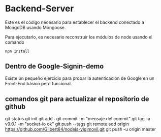 # Backend-Server

Este es el código necesario para establecer el backend conectado a MongoDB usando Mongoose.

Para ejecutarlo, es necesario reconstruir los módulos de node usando el comando

```
npm install
```

## Dentro de Google-Signin-demo
Existe un pequeño ejercicio para probar la autenticación de Google en un Front-End básico pero funcional.

## comandos git para actualizar el repositorio de github
git status
git init
git add .
git commit -m "mensaje del commit"
git tag -a v0.0.1 -m "socket-io ok"
git push --tags
git remote add origin https://github.com/Gilbert84/nodejs-vigimovil.git
git push -u origin master
